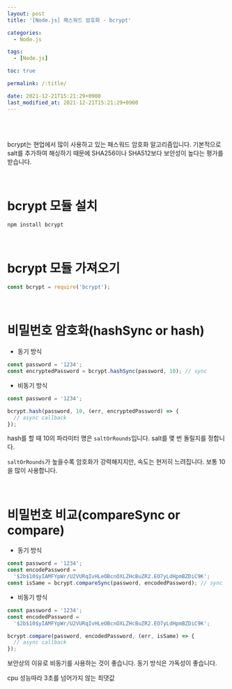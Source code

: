 ```yaml
---
layout: post
title: '[Node.js] 패스워드 암호화 - bcrypt'

categories:
  - Node.js

tags:
  - [Node.js]

toc: true

permalink: /:title/

date: 2021-12-21T15:21:29+0900
last_modified_at: 2021-12-21T15:21:29+0900
---
```


<br>
<br>

bcrypt는 현업에서 많이 사용하고 있는 패스워드 암호화 알고리즘입니다. 기본적으로 salt를 추가하여 해싱하기 때문에 SHA256이나 SHA512보다 보안성이 높다는 평가를 받습니다.

<br>

# bcrypt 모듈 설치

```
npm install bcrypt
```

<br>

# bcrypt 모듈 가져오기

```js
const bcrypt = require('bcrypt');
```

<br>

# 비밀번호 암호화(hashSync or hash)

- 동기 방식

```js
const password = '1234';
const encryptedPassword = bcrypt.hashSync(password, 10); // sync
```

- 비동기 방식

```js
const password = '1234';

bcrypt.hash(password, 10, (err, encryptedPassword) => {
  // async callback
});
```

hash를 할 때 10의 파라미터 명은 `saltOrRounds`입니다. salt를 몇 번 돌릴지를 정합니다.

`saltOrRounds`가 높을수록 암호화가 강력해지지만, 속도는 현저히 느려집니다. 보통 10을 많이 사용합니다.

<br>

# 비밀번호 비교(compareSync or compare)

- 동기 방식

```js
const password = '1234';
const encodePassword =
  '$2b$10$yIAMFYpWr/U2VURqIvHLeOBcnOXLZHcBuZR2.EO7yLdHpmBZDiC9K';
const isSame = bcrypt.compareSync(password, encodedPassword); // sync
```

- 비동기 방식

```js
const password = '1234';
const encodedPassword =
  '$2b$10$yIAMFYpWr/U2VURqIvHLeOBcnOXLZHcBuZR2.EO7yLdHpmBZDiC9K';

bcrypt.compare(password, encodedPassword, (err, isSame) => {
  // async callback
});
```

보안상의 이유로 비동기를 사용하는 것이 좋습니다. 동기 방식은 가독성이 좋습니다.

cpu 성능따라 3초를 넘어가지 않는 최댓값
